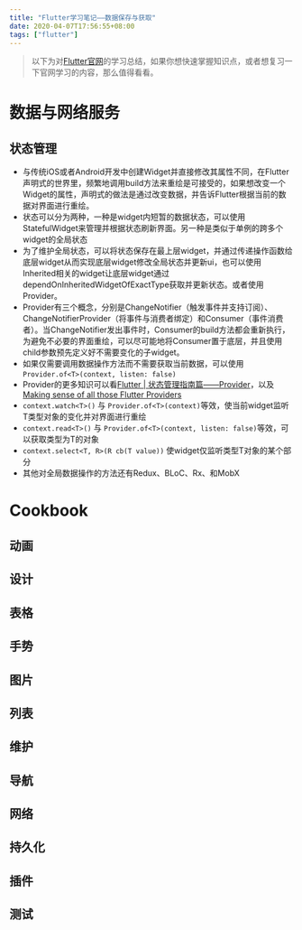 ```yaml
---
title: "Flutter学习笔记——数据保存与获取"
date: 2020-04-07T17:56:55+08:00
tags: ["flutter"]
---
```

> 以下为对[Flutter官网](https://flutter.dev/docs)的学习总结，如果你想快速掌握知识点，或者想复习一下官网学习的内容，那么值得看看。
# 数据与网络服务
## 状态管理
* 与传统iOS或者Android开发中创建Widget并直接修改其属性不同，在Flutter声明式的世界里，频繁地调用build方法来重绘是可接受的，如果想改变一个Widget的属性，声明式的做法是通过改变数据，并告诉Flutter根据当前的数据对界面进行重绘。
* 状态可以分为两种，一种是widget内短暂的数据状态，可以使用StatefulWidget来管理并根据状态刷新界面。另一种是类似于单例的跨多个widget的全局状态
* 为了维护全局状态，可以将状态保存在最上层widget，并通过传递操作函数给底层widget从而实现底层widget修改全局状态并更新ui，也可以使用Inherited相关的widget让底层widget通过dependOnInheritedWidgetOfExactType获取并更新状态。或者使用Provider。
* Provider有三个概念，分别是ChangeNotifier（触发事件并支持订阅）、ChangeNotifierProvider（将事件与消费者绑定）和Consumer（事件消费者）。当ChangeNotifier发出事件时，Consumer的build方法都会重新执行，为避免不必要的界面重绘，可以尽可能地将Consumer置于底层，并且使用child参数预先定义好不需要变化的子widget。
* 如果仅需要调用数据操作方法而不需要获取当前数据，可以使用`Provider.of<T>(context, listen: false)`
* Provider的更多知识可以看[Flutter | 状态管理指南篇——Provider](https://juejin.im/post/5d00a84fe51d455a2f22023f)，以及[Making sense of all those Flutter Providers](https://medium.com/flutter-community/making-sense-all-of-those-flutter-providers-e842e18f45dd)
* `context.watch<T>()` 与 `Provider.of<T>(context)`等效，使当前widget监听T类型对象的变化并对界面进行重绘
* `context.read<T>()` 与 `Provider.of<T>(context, listen: false)`等效，可以获取类型为T的对象
* `context.select<T, R>(R cb(T value))` 使widget仅监听类型T对象的某个部分
* 其他对全局数据操作的方法还有Redux、BLoC、Rx、和MobX

# Cookbook
## 动画
## 设计
## 表格
## 手势
## 图片
## 列表
## 维护
## 导航
## 网络
## 持久化
## 插件
## 测试